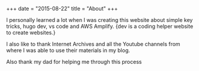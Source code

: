 +++
date = "2015-08-22"
title = "About"
+++

I personally learned a lot when I was creating this website about simple key tricks, hugo dev, vs code and AWS Amplify. {dev is a coding helper website to create websites.}

I also like to thank Internet Archives and all the Youtube channels from where I was able to use their materials in my blog.

Also thank my dad for helping me through this process